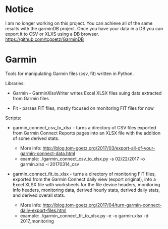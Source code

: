 # Notice
I am no longer working on this project. You can achieve all of the same results with the garminDB project. Once you have your data in a DB you can export it to CSV or XLXS using a DB browser. https://github.com/tcgoetz/GarminDB

# Garmin
Tools for manipulating Garmin files (csv, fit) written in Python.

Libraries:
* Garmin - GarminXlsxWriter writes Excel XLSX files suing data extracted from Garmin files

* Fit - parses FIT files, mostly focused on monitoring FIT files for now

Scripts:
* garmin_connect_csv_to_xlsx - turns a directory of CSV files exported from Garmin Connect Reports pages into an XLSX file with the
  addition of some derived stats.
    - More info: http://blog.tom-goetz.org/2017/03/export-all-of-your-garmin-connect-data.html
    - example: ./garmin_connect_csv_to_xlsx.py -s 02/22/2017 -o garmin.xlsx -i 20170314_csv

* garmin_connect_fit_to_xlsx - turns a directory of monitoring FIT files, exported from the Garmin Connect daily view (export original),
  into a Excel XLSX file with worksheets for the file device headers, monitoring info headers, monitoring data, derived hourly stats,
  derived daily stats, and derived overall stats.
    - More info: http://blog.tom-goetz.org/2017/04/turn-garmin-connect-daily-export-files.html
    - example: ./garmin_connect_fit_to_xlsx.py -e -o garmin.xlsx -d 2017_monitoring
  
  
